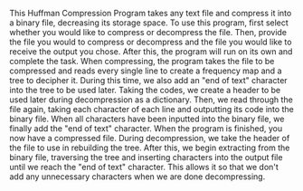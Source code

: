 This Huffman Compression Program takes any text file and compress it into a binary file, decreasing its storage space. To use this program, first select whether you would like to compress or decompress the file. Then, provide the file you would to compress or decompress and the file you would like to receive the output you chose. After this, the program will run on its own and complete the task. When compressing, the program takes the file to be compressed and reads every single line to create a frequency map and a tree to decipher it. During this time, we also add an "end of text" character into the tree to be used later. Taking the codes, we create a header to be used later during decompression as a dictionary. Then, we read through the file again, taking each character of each line and outputting its code into the binary file. When all characters have been inputted into the binary file, we finally add the "end of text" character. When the program is finished, you now have a compressed file. During decompression, we take the header of the file to use in rebuilding the tree. After this, we begin extracting from the binary file, traversing the tree and inserting characters into the output file until we reach the "end of text" character. This allows it so that we don't add any unnecessary characters when we are done decompressing.     